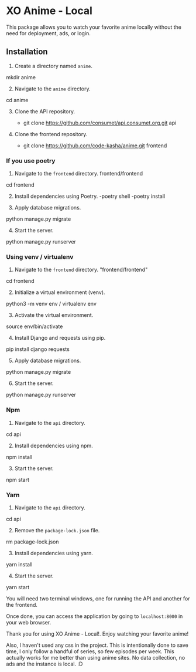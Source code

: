 # XO Anime - Local

This package allows you to watch your favorite anime locally without the need for deployment, ads, or login.

## Installation

1. Create a directory named `anime`.

mkdir anime

2. Navigate to the `anime` directory.

cd anime

3. Clone the API repository.

   - git clone https://github.com/consumet/api.consumet.org.git api

4. Clone the frontend repository.

   - git clone https://github.com/code-kasha/anime.git frontend

### If you use poetry

1. Navigate to the `frontend` directory. frontend/frontend

cd frontend

2. Install dependencies using Poetry.
-poetry shell
-poetry install

3. Apply database migrations.

python manage.py migrate

4. Start the server.

python manage.py runserver

### Using venv / virtualenv

1. Navigate to the `frontend` directory. "frontend/frontend"

cd frontend

2. Initialize a virtual environment (venv).

python3 -m venv env / virtualenv env

3. Activate the virtual environment.

source env/bin/activate

4. Install Django and requests using pip.

pip install django requests

5. Apply database migrations.

python manage.py migrate

6. Start the server.

python manage.py runserver

### Npm

1. Navigate to the `api` directory.

cd api

2. Install dependencies using npm.

npm install

3. Start the server.

npm start

### Yarn

1. Navigate to the `api` directory.

cd api

2. Remove the `package-lock.json` file.

rm package-lock.json

3. Install dependencies using yarn.

yarn install

4. Start the server.

yarn start

You will need two terminal windows, one for running the API and another for the frontend.

Once done, you can access the application by going to `localhost:8000` in your web browser.

Thank you for using XO Anime - Local!. Enjoy watching your favorite anime!

Also, I haven't used any css in the project. This is intentionally done to save time, I only follow a handful of series,
so few episodes per week. This actually works for me better than using anime sites. No data collection, no ads and the
instance is local. :D
